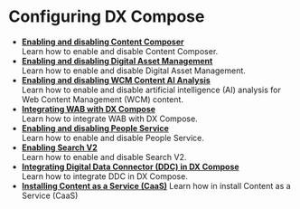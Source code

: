 # Configuring DX Compose

<!-- add short description-->

-   **[Enabling and disabling Content Composer](enable_cc.md)**  
Learn how to enable and disable Content Composer.
-   **[Enabling and disabling Digital Asset Management](enable_dam.md)**  
Learn how to enable and disable Digital Asset Management.
-   **[Enabling and disabling WCM Content AI Analysis](enable_content_ai.md)**  
Learn how to enable and disable artificial intelligence (AI) analysis for Web Content Management (WCM) content.
-   **[Integrating WAB with DX Compose](wab_integration.md)**  
Learn how to integrate WAB with DX Compose.
-   **[Enabling and disabling People Service](enable_people_service.md)**  
Learn how to enable and disable People Service.
-   **[Enabling Search V2](enable_search.md)**  
Learn how to enable and disable Search V2.
-   **[Integrating Digital Data Connector (DDC) in DX Compose](./integrate_ddc/index.md)**  
Learn how to integrate DDC in DX Compose.
-   **[Installing Content as a Service (CaaS)](./setup_cntnt_serv_pgs.md)**
Learn how in install Content as a Service (CaaS)

